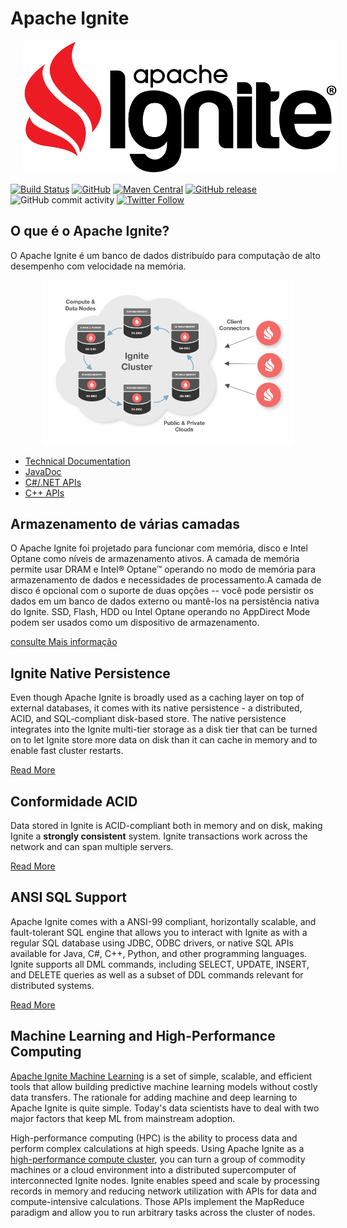 # Apache Ignite

<a href="https://ignite.apache.org/"><img src="https://github.com/apache/ignite-website/blob/master/assets/images/apache_ignite_logo.svg" hspace="20"/></a>

[![Build Status](https://travis-ci.org/apache/ignite.svg?branch=master)](https://travis-ci.org/apache/ignite)
[![GitHub](https://img.shields.io/github/license/apache/ignite?color=blue)](https://www.apache.org/licenses/LICENSE-2.0.html)
[![Maven Central](https://maven-badges.herokuapp.com/maven-central/org.apache.ignite/ignite-core/badge.svg)](https://search.maven.org/search?q=org.apache.ignite)
[![GitHub release](https://img.shields.io/badge/release-download-brightgreen.svg)](https://ignite.apache.org/download.cgi)
![GitHub commit activity](https://img.shields.io/github/commit-activity/m/apache/ignite)
[![Twitter Follow](https://img.shields.io/twitter/follow/ApacheIgnite?style=social)](https://twitter.com/ApacheIgnite)

## O que é o Apache Ignite?

O Apache Ignite é um banco de dados distribuído para computação de alto desempenho com velocidade na memória.

<p align="center">
    <a href="https://ignite.apache.org">
        <img src="https://github.com/apache/ignite-website/blob/master/docs/2.9.0/images/ignite_clustering.png" width="400px"/>
    </a>
</p>

* [Technical Documentation](https://ignite.apache.org/docs/latest/)
* [JavaDoc](https://ignite.apache.org/releases/latest/javadoc/)
* [C#/.NET APIs](https://ignite.apache.org/releases/latest/dotnetdoc/api/)
* [C++ APIs](https://ignite.apache.org/releases/latest/cppdoc/)

## Armazenamento de várias camadas

O Apache Ignite foi projetado para funcionar com memória, disco e Intel Optane como níveis de armazenamento ativos. A camada de memória permite usar DRAM e Intel® Optane™ operando no modo de memória para armazenamento de dados e necessidades de processamento.A camada de disco é opcional com o suporte de duas opções -- você pode persistir os dados em um banco de dados externo ou mantê-los na persistência nativa do Ignite. SSD, Flash, HDD ou Intel Optane operando no AppDirect Mode podem ser usados como um dispositivo de armazenamento.

[consulte Mais informação](https://ignite.apache.org/arch/multi-tier-storage.html)

## Ignite Native Persistence

Even though Apache Ignite is broadly used as a caching layer on top of external databases, it comes with its native persistence - a distributed, ACID, and SQL-compliant disk-based store. The native persistence integrates into the Ignite multi-tier storage as a disk tier that can be turned on to let Ignite store more data on disk than it can cache in memory and to enable fast cluster restarts.

[Read More](https://ignite.apache.org/arch/persistence.html)

## Conformidade ACID
Data stored in Ignite is ACID-compliant both in memory and on disk, making Ignite a **strongly consistent** system. Ignite transactions work across the network and can span multiple servers.

[Read More](https://ignite.apache.org/features/transactions.html)

## ANSI SQL Support
Apache Ignite comes with a ANSI-99 compliant, horizontally scalable, and fault-tolerant SQL engine that allows you to interact with Ignite as with a regular SQL database using JDBC, ODBC drivers, or native SQL APIs available for Java, C#, C++, Python, and other programming languages. Ignite supports all DML commands, including SELECT, UPDATE, INSERT, and DELETE queries as well as a subset of DDL commands relevant for distributed systems.

[Read More](https://ignite.apache.org/features/sql.html)

## Machine Learning and High-Performance Computing
[Apache Ignite Machine Learning](https://ignite.apache.org/features/machinelearning.html) is a set of simple, scalable, and efficient tools that allow building predictive machine learning models without costly data transfers. The rationale for adding machine and deep learning to Apache Ignite is quite simple. Today's data scientists have to deal with two major factors that keep ML from mainstream adoption.

High-performance computing (HPC) is the ability to process data and perform complex calculations at high speeds. Using Apache Ignite as a [high-performance compute cluster](https://ignite.apache.org/use-cases/hpc.html), you can turn a group of commodity machines or a cloud environment into a distributed supercomputer of interconnected Ignite nodes. Ignite enables speed and scale by processing records in memory and reducing network utilization with APIs for data and compute-intensive calculations. Those APIs implement the MapReduce paradigm and allow you to run arbitrary tasks across the cluster of nodes.

